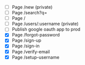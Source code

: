 - [ ] Page /new (private)
- [ ] Page /search?q=
- [ ] Page /
- [ ] Page /users/:username (private)
- [ ] Publish google oauth app to prod
- [x] Page /forgot-password
- [x] Page /sign-up
- [x] Page /sign-in
- [x] Page /verify-email
- [x] Page /setup-username
